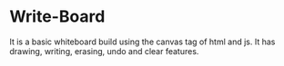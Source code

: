# Write-Board
It is a  basic whiteboard build using the canvas tag of html and js. It has drawing, writing, erasing, undo and clear features.
